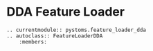 # DDA Feature Loader

```{eval-rst}
.. currentmodule:: pystoms.feature_loader_dda
.. autoclass:: FeatureLoaderDDA
    :members:
```